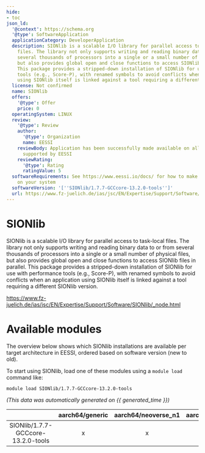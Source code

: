 ```yaml
---
hide:
- toc
json_ld:
  '@context': https://schema.org
  '@type': SoftwareApplication
  applicationCategory: DeveloperApplication
  description: SIONlib is a scalable I/O library for parallel access to task-local
    files. The library not only supports writing and reading binary data to or from
    several thousands of processors into a single or a small number of physical files,
    but also provides global open and close functions to access SIONlib files in parallel.
    This package provides a stripped-down installation of SIONlib for use with performance
    tools (e.g., Score-P), with renamed symbols to avoid conflicts when an application
    using SIONlib itself is linked against a tool requiring a different SIONlib version.
  license: Not confirmed
  name: SIONlib
  offers:
    '@type': Offer
    price: 0
  operatingSystem: LINUX
  review:
    '@type': Review
    author:
      '@type': Organization
      name: EESSI
    reviewBody: Application has been successfully made available on all architectures
      supported by EESSI
    reviewRating:
      '@type': Rating
      ratingValue: 5
  softwareRequirements: See https://www.eessi.io/docs/ for how to make EESSI available
    on your system
  softwareVersion: '[''SIONlib/1.7.7-GCCcore-13.2.0-tools'']'
  url: https://www.fz-juelich.de/ias/jsc/EN/Expertise/Support/Software/SIONlib/_node.html
---
```


SIONlib
=======


SIONlib is a scalable I/O library for parallel access to task-local files. The library not only supports writing and reading binary data to or from several thousands of processors into a single or a small number of physical files, but also provides global open and close functions to access SIONlib files in parallel. This package provides a stripped-down installation of SIONlib for use with performance tools (e.g., Score-P), with renamed symbols to avoid conflicts when an application using SIONlib itself is linked against a tool requiring a different SIONlib version.

https://www.fz-juelich.de/ias/jsc/EN/Expertise/Support/Software/SIONlib/_node.html
# Available modules


The overview below shows which SIONlib installations are available per target architecture in EESSI, ordered based on software version (new to old).

To start using SIONlib, load one of these modules using a `module load` command like:

```shell
module load SIONlib/1.7.7-GCCcore-13.2.0-tools
```

*(This data was automatically generated on {{ generated_time }})*  

| |aarch64/generic|aarch64/neoverse_n1|aarch64/neoverse_v1|aarch64/nvidia/grace|x86_64/generic|x86_64/amd/zen2|x86_64/amd/zen3|x86_64/amd/zen4|x86_64/intel/haswell|x86_64/intel/sapphirerapids|x86_64/intel/skylake_avx512|
| :---: | :---: | :---: | :---: | :---: | :---: | :---: | :---: | :---: | :---: | :---: | :---: |
|SIONlib/1.7.7-GCCcore-13.2.0-tools|x|x|x|x|x|x|x|x|x|x|x|
